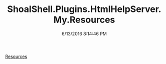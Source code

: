 ﻿---
title: ShoalShell.Plugins.HtmlHelpServer.My.Resources
date: 6/13/2016 8:14:46 PM
---

[Resources](T-ShoalShell.Plugins.HtmlHelpServer.My.Resources.Resources.html)
